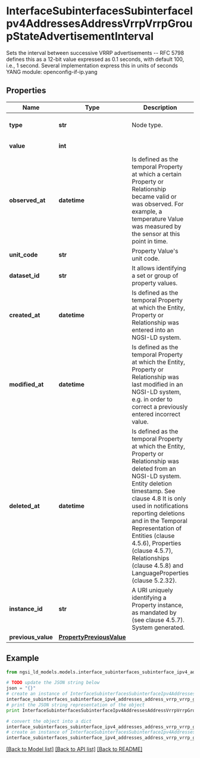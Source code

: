 # InterfaceSubinterfacesSubinterfaceIpv4AddressesAddressVrrpVrrpGroupStateAdvertisementInterval

Sets the interval between successive VRRP advertisements -- RFC 5798 defines this as a 12-bit value expressed as 0.1 seconds, with default 100, i.e., 1 second. Several implementation express this in units of seconds  YANG module: openconfig-if-ip.yang 

## Properties

Name | Type | Description | Notes
------------ | ------------- | ------------- | -------------
**type** | **str** | Node type.  | [optional] [default to 'Property']
**value** | **int** |  | [default to 100]
**observed_at** | **datetime** | Is defined as the temporal Property at which a certain Property or Relationship became valid or was observed. For example, a temperature Value was measured by the sensor at this point in time.  | [optional] 
**unit_code** | **str** | Property Value&#39;s unit code.  | [optional] 
**dataset_id** | **str** | It allows identifying a set or group of property values.  | [optional] 
**created_at** | **datetime** | Is defined as the temporal Property at which the Entity, Property or Relationship was entered into an NGSI-LD system.  | [optional] [readonly] 
**modified_at** | **datetime** | Is defined as the temporal Property at which the Entity, Property or Relationship was last modified in an NGSI-LD system, e.g. in order to correct a previously entered incorrect value.  | [optional] [readonly] 
**deleted_at** | **datetime** | Is defined as the temporal Property at which the Entity, Property or Relationship was deleted from an NGSI-LD system.  Entity deletion timestamp. See clause 4.8 It is only used in notifications reporting deletions and in the Temporal Representation of Entities (clause 4.5.6), Properties (clause 4.5.7), Relationships (clause 4.5.8) and LanguageProperties (clause 5.2.32).  | [optional] [readonly] 
**instance_id** | **str** | A URI uniquely identifying a Property instance, as mandated by (see clause 4.5.7). System generated.  | [optional] [readonly] 
**previous_value** | [**PropertyPreviousValue**](PropertyPreviousValue.md) |  | [optional] 

## Example

```python
from ngsi_ld_models.models.interface_subinterfaces_subinterface_ipv4_addresses_address_vrrp_vrrp_group_state_advertisement_interval import InterfaceSubinterfacesSubinterfaceIpv4AddressesAddressVrrpVrrpGroupStateAdvertisementInterval

# TODO update the JSON string below
json = "{}"
# create an instance of InterfaceSubinterfacesSubinterfaceIpv4AddressesAddressVrrpVrrpGroupStateAdvertisementInterval from a JSON string
interface_subinterfaces_subinterface_ipv4_addresses_address_vrrp_vrrp_group_state_advertisement_interval_instance = InterfaceSubinterfacesSubinterfaceIpv4AddressesAddressVrrpVrrpGroupStateAdvertisementInterval.from_json(json)
# print the JSON string representation of the object
print InterfaceSubinterfacesSubinterfaceIpv4AddressesAddressVrrpVrrpGroupStateAdvertisementInterval.to_json()

# convert the object into a dict
interface_subinterfaces_subinterface_ipv4_addresses_address_vrrp_vrrp_group_state_advertisement_interval_dict = interface_subinterfaces_subinterface_ipv4_addresses_address_vrrp_vrrp_group_state_advertisement_interval_instance.to_dict()
# create an instance of InterfaceSubinterfacesSubinterfaceIpv4AddressesAddressVrrpVrrpGroupStateAdvertisementInterval from a dict
interface_subinterfaces_subinterface_ipv4_addresses_address_vrrp_vrrp_group_state_advertisement_interval_form_dict = interface_subinterfaces_subinterface_ipv4_addresses_address_vrrp_vrrp_group_state_advertisement_interval.from_dict(interface_subinterfaces_subinterface_ipv4_addresses_address_vrrp_vrrp_group_state_advertisement_interval_dict)
```
[[Back to Model list]](../README.md#documentation-for-models) [[Back to API list]](../README.md#documentation-for-api-endpoints) [[Back to README]](../README.md)


